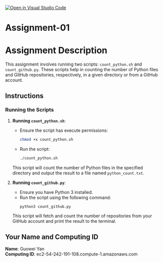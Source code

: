 [![Open in Visual Studio Code](https://classroom.github.com/assets/open-in-vscode-2e0aaae1b6195c2367325f4f02e2d04e9abb55f0b24a779b69b11b9e10269abc.svg)](https://classroom.github.com/online_ide?assignment_repo_id=18159397&assignment_repo_type=AssignmentRepo)
# Assignment-01

# Assignment Description

This assignment involves running two scripts: `count_python.sh` and `count_github.py`. These scripts help in counting the number of Python files and GitHub repositories, respectively, in a given directory or from a GitHub account.

## Instructions

### Running the Scripts

1. **Running `count_python.sh`**:
   - Ensure the script has execute permissions:
     ```bash
     chmod +x count_python.sh
     ```
   - Run the script:
     ```bash
     ./count_python.sh
     ```
   This script will count the number of Python files in the specified directory and output the result to a file named `python_count.txt`.

2. **Running `count_github.py`**:
   - Ensure you have Python 3 installed.
   - Run the script using the following command:
     ```bash
     python3 count_github.py
     ```
   This script will fetch and count the number of repositories from your GitHub account and print the result to the terminal.



## Your Name and Computing ID

**Name**: Guowei Yan  
**Computing ID**: ec2-54-242-191-108.compute-1.amazonaws.com